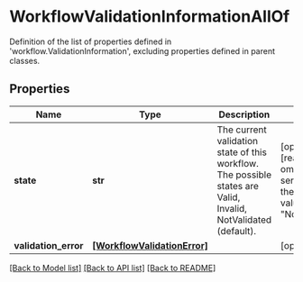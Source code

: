 # WorkflowValidationInformationAllOf

Definition of the list of properties defined in 'workflow.ValidationInformation', excluding properties defined in parent classes.
## Properties
Name | Type | Description | Notes
------------ | ------------- | ------------- | -------------
**state** | **str** | The current validation state of this workflow. The possible states are Valid, Invalid, NotValidated (default). | [optional] [readonly]  if omitted the server will use the default value of "NotValidated"
**validation_error** | [**[WorkflowValidationError]**](WorkflowValidationError.md) |  | [optional] 

[[Back to Model list]](../README.md#documentation-for-models) [[Back to API list]](../README.md#documentation-for-api-endpoints) [[Back to README]](../README.md)


